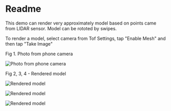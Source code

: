 # Readme

This demo can render very approximately model based on points came from LIDAR sensor. Model can be rototed by swipes.

To render a model, select camera from Tof Settings, tap "Enable Mesh" and then tap "Take Image"

Fig 1. Photo from phone camera

![Photo from phone camera](ReadmeFiles/IMG_0602.jpeg, "Fig 1. Photo from phone camera")

Fig 2, 3, 4 - Rendered model

![Rendered model](ReadmeFiles/IMG_0601.PNG, "Fig 2. Rendered model")

![Rendered model](ReadmeFiles/IMG_0600.PNG, "Fig 2. Rendered model")

![Rendered model](ReadmeFiles/IMG_0599.PNG, "Fig 2. Rendered model")
